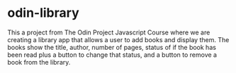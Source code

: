 # odin-library

This a project from The Odin Project Javascript Course where we are creating a library app that allows a user to add books and display them. The books show the title, author, number of pages, status of if the book has been read plus a button to change that status, and a button to remove a book from the library.